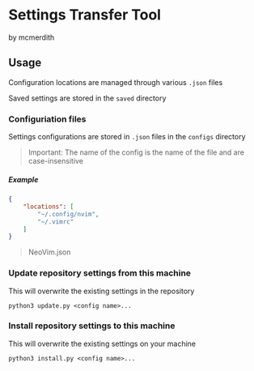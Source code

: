 # Settings Transfer Tool

by mcmerdith

## Usage

Configuration locations are managed through various `.json` files

Saved settings are stored in the `saved` directory

### Configuriation files

Settings configurations are stored in `.json` files in the `configs` directory

>Important: The name of the config is the name of the file and are case-insensitive

##### Example

```json
{
	"locations": [
		"~/.config/nvim",
		"~/.vimrc"
	]
}
```

>NeoVim.json

### Update repository settings from this machine

This will overwrite the existing settings in the repository

`python3 update.py <config name>...`

### Install repository settings to this machine

This will overwrite the existing settings on your machine

`python3 install.py <config name>...`
